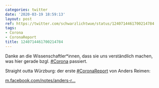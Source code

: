 ```yaml
---
categories: twitter
date: '2020-03-19 18:59:13'
layout: post
ref: https://twitter.com/schwarzlichtwue/status/1240714461700214784
tags:
- Corona
- CoronaReport
title: 1240714461700214784
---
```

Danke an die Wissenschaftler\*innen, dass sie uns verständlich machen, was hier gerade bzgl. [#Corona](/t/corona) passiert.



Straight outta Würzburg: der erste [#CoronaReport](/t/coronareport) von Anders Reimen:

[m.facebook.com/notes/anders-r…](https://m.facebook.com/notes/anders-reimen/der-corona-report-folge-1/2848562338562448/?__tn__=HH-R) 
